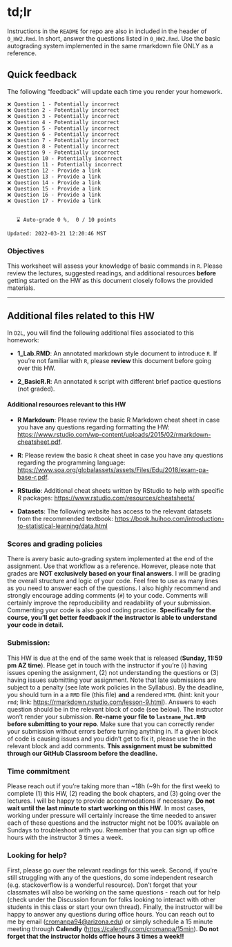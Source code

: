 td;lr
=====

Instructions in the `README` for repo are also in included in the header
of `0_HW2.Rmd`. In short, answer the questions listed in `0_HW2.Rmd`.
Use the basic autograding system implemented in the same rmarkdown file
ONLY as a reference.

Quick feedback
--------------

The following “feedback” will update each time you render your homework.

    ❌ Question 1 - Potentially incorrect
    ❌ Question 2 - Potentially incorrect
    ❌ Question 3 - Potentially incorrect
    ❌ Question 4 - Potentially incorrect
    ❌ Question 5 - Potentially incorrect
    ❌ Question 6 - Potentially incorrect
    ❌ Question 7 - Potentially incorrect
    ❌ Question 8 - Potentially incorrect
    ❌ Question 9 - Potentially incorrect
    ❌ Question 10 - Potentially incorrect
    ❌ Question 11 - Potentially incorrect
    ❌ Question 12 - Provide a link
    ❌ Question 13 - Provide a link
    ❌ Question 14 - Provide a link
    ❌ Question 15 - Provide a link
    ❌ Question 16 - Provide a link
    ❌ Question 17 - Provide a link


       ⌛ Auto-grade 0 %,  0 / 10 points

    Updated: 2022-03-21 12:20:46 MST

### Objectives

This worksheet will assess your knowledge of basic commands in `R`.
Please review the lectures, suggested readings, and additional resources
**before** getting started on the HW as this document closely follows
the provided materials.

------------------------------------------------------------------------

Additional files related to this HW
-----------------------------------

In `D2L`, you will find the following additional files associated to
this homework:

-   **1\_Lab.RMD**: An annotated markdown style document to introduce
    `R`. If you’re not familiar with `R`, please **review** this
    document before going over this HW.

-   **2\_BasicR.R**: An annotated `R` script with different brief
    pactice questions (not graded).

#### Additional resources relevant to this HW

-   **R Markdown**: Please review the basic R Markdown cheat sheet in
    case you have any questions regarding formatting the HW:
    <a href="https://www.rstudio.com/wp-content/uploads/2015/02/rmarkdown-cheatsheet.pdf" class="uri">https://www.rstudio.com/wp-content/uploads/2015/02/rmarkdown-cheatsheet.pdf</a>.

-   **R**: Please review the basic `R` cheat sheet in case you have any
    questions regarding the programming language:
    <a href="https://www.soa.org/globalassets/assets/Files/Edu/2018/exam-pa-base-r.pdf" class="uri">https://www.soa.org/globalassets/assets/Files/Edu/2018/exam-pa-base-r.pdf</a>.

-   **RStudio**: Additional cheat sheets written by RStudio to help with
    specific R packages:
    <a href="https://www.rstudio.com/resources/cheatsheets/" class="uri">https://www.rstudio.com/resources/cheatsheets/</a>

-   **Datasets**: The following website has access to the relevant
    datasets from the recommended textbook:
    <a href="https://book.huihoo.com/introduction-to-statistical-learning/data.html" class="uri">https://book.huihoo.com/introduction-to-statistical-learning/data.html</a>

### Scores and grading policies

There is avery basic auto-grading system implemented at the end of the
assignment. Use that workflow as a reference. However, please note that
grades are **NOT exclusively based on your final answers**. I will be
grading the overall structure and logic of your code. Feel free to use
as many lines as you need to answer each of the questions. I also highly
recommend and strongly encourage adding comments (`#`) to your code.
Comments will certainly improve the reproducibility and readability of
your submission. Commenting your code is also good coding practice.
**Specifically for the course, you’ll get better feedback if the
instructor is able to understand your code in detail.**

### Submission:

This HW is due at the end of the same week that is released (**Sunday,
11:59 pm AZ time**). Please get in touch with the instructor if you’re
(i) having issues opening the assignment, (2) not understanding the
questions or (3) having issues submitting your assignment. Note that
late submissions are subject to a penalty (see late work policies in the
Syllabus). By the deadline, you should turn in a a `RMD` file (this
file) **and** a rendered `HTML` (hint: knit your `rmd`; link:
<a href="https://rmarkdown.rstudio.com/lesson-9.html" class="uri">https://rmarkdown.rstudio.com/lesson-9.html</a>).
Answers to each question should be in the relevant block of code (see
below). The instructor won’t render your submission. **Re-name your file
to `lastname_Hw1.RMD` before submitting to your repo**. Make sure that
you can correctly render your submission without errors before turning
anything in. If a given block of code is causing issues and you didn’t
get to fix it, please use the in the relevant block and add comments.
**This assignment must be submitted through our GitHub Classroom before
the deadline.**

### Time commitment

Please reach out if you’re taking more than ~18h (~9h for the first
week) to complete (1) this HW, (2) reading the book chapters, and (3)
going over the lectures. I will be happy to provide accommodations if
necessary. **Do not wait until the last minute to start working on this
HW**. In most cases, working under pressure will certainly increase the
time needed to answer each of these questions and the instructor might
not be 100% available on Sundays to troubleshoot with you. Remember that
you can sign up office hours with the instructor 3 times a week.

### Looking for help?

First, please go over the relevant readings for this week. Second, if
you’re still struggling with any of the questions, do some independent
research (e.g. stackoverflow is a wonderful resource). Don’t forget that
your classmates will also be working on the same questions - reach out
for help (check under the Discussion forum for folks looking to interact
with other students in this class or start your own thread). Finally,
the instructor will be happy to answer any questions during office
hours. You can reach out to me by email
(<a href="mailto:cromanpa94@arizona.edu" class="email">cromanpa94@arizona.edu</a>)
or simply schedule a 15 minute meeting through **Calendly**
(<a href="https://calendly.com/cromanpa/15min" class="uri">https://calendly.com/cromanpa/15min</a>).
**Do not forget that the instructor holds office hours 3 times a
week!!**
